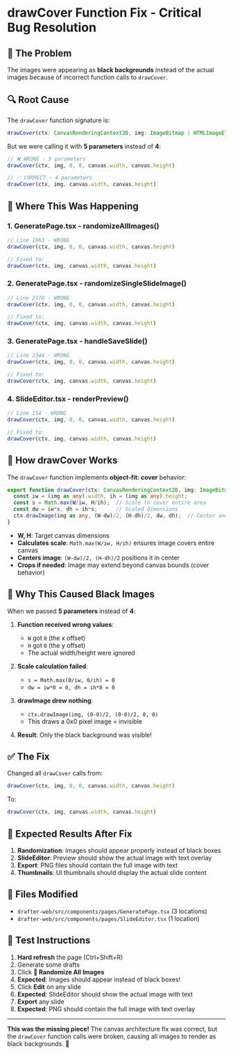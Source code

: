 # drawCover Function Fix - Critical Bug Resolution

## 🐛 **The Problem**

The images were appearing as **black backgrounds** instead of the actual images because of incorrect function calls to `drawCover`.

## 🔍 **Root Cause**

The `drawCover` function signature is:
```typescript
drawCover(ctx: CanvasRenderingContext2D, img: ImageBitmap | HTMLImageElement, W: number, H: number)
```

But we were calling it with **5 parameters** instead of **4**:
```typescript
// ❌ WRONG - 5 parameters
drawCover(ctx, img, 0, 0, canvas.width, canvas.height)

// ✅ CORRECT - 4 parameters  
drawCover(ctx, img, canvas.width, canvas.height)
```

## 📍 **Where This Was Happening**

### **1. GeneratePage.tsx - randomizeAllImages()**
```typescript
// Line 1963 - WRONG
drawCover(ctx, img, 0, 0, canvas.width, canvas.height)

// Fixed to:
drawCover(ctx, img, canvas.width, canvas.height)
```

### **2. GeneratePage.tsx - randomizeSingleSlideImage()**
```typescript
// Line 2170 - WRONG
drawCover(ctx, img, 0, 0, canvas.width, canvas.height)

// Fixed to:
drawCover(ctx, img, canvas.width, canvas.height)
```

### **3. GeneratePage.tsx - handleSaveSlide()**
```typescript
// Line 2344 - WRONG
drawCover(ctx, img, 0, 0, canvas.width, canvas.height)

// Fixed to:
drawCover(ctx, img, canvas.width, canvas.height)
```

### **4. SlideEditor.tsx - renderPreview()**
```typescript
// Line 154 - WRONG
drawCover(ctx, img, 0, 0, canvas.width, canvas.height)

// Fixed to:
drawCover(ctx, img, canvas.width, canvas.height)
```

## 🔧 **How drawCover Works**

The `drawCover` function implements **object-fit: cover** behavior:

```typescript
export function drawCover(ctx: CanvasRenderingContext2D, img: ImageBitmap | HTMLImageElement, W: number, H: number) {
  const iw = (img as any).width, ih = (img as any).height;
  const s = Math.max(W/iw, H/ih);  // Scale to cover entire area
  const dw = iw*s, dh = ih*s;      // Scaled dimensions
  ctx.drawImage(img as any, (W-dw)/2, (H-dh)/2, dw, dh);  // Center and draw
}
```

- **W, H**: Target canvas dimensions
- **Calculates scale**: `Math.max(W/iw, H/ih)` ensures image covers entire canvas
- **Centers image**: `(W-dw)/2, (H-dh)/2` positions it in center
- **Crops if needed**: Image may extend beyond canvas bounds (cover behavior)

## 🎯 **Why This Caused Black Images**

When we passed **5 parameters** instead of **4**:

1. **Function received wrong values**:
   - `W` got `0` (the x offset)
   - `H` got `0` (the y offset) 
   - The actual width/height were ignored

2. **Scale calculation failed**:
   - `s = Math.max(0/iw, 0/ih) = 0`
   - `dw = iw*0 = 0, dh = ih*0 = 0`

3. **drawImage drew nothing**:
   - `ctx.drawImage(img, (0-0)/2, (0-0)/2, 0, 0)`
   - This draws a 0x0 pixel image = invisible

4. **Result**: Only the black background was visible!

## ✅ **The Fix**

Changed all `drawCover` calls from:
```typescript
drawCover(ctx, img, 0, 0, canvas.width, canvas.height)
```

To:
```typescript
drawCover(ctx, img, canvas.width, canvas.height)
```

## 🧪 **Expected Results After Fix**

1. **Randomization**: Images should appear properly instead of black boxes
2. **SlideEditor**: Preview should show the actual image with text overlay
3. **Export**: PNG files should contain the full image with text
4. **Thumbnails**: UI thumbnails should display the actual slide content

## 📝 **Files Modified**

- `drafter-web/src/components/pages/GeneratePage.tsx` (3 locations)
- `drafter-web/src/components/pages/SlideEditor.tsx` (1 location)

## 🚀 **Test Instructions**

1. **Hard refresh** the page (Ctrl+Shift+R)
2. Generate some drafts
3. Click **🎲 Randomize All Images**
4. **Expected**: Images should appear instead of black boxes!
5. Click **Edit** on any slide
6. **Expected**: SlideEditor should show the actual image with text
7. **Export** any slide
8. **Expected**: PNG should contain the full image with text overlay

---

**This was the missing piece!** The canvas architecture fix was correct, but the `drawCover` function calls were broken, causing all images to render as black backgrounds. 🎉


